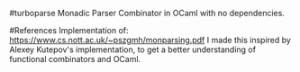 #turboparse
Monadic Parser Combinator in OCaml with no dependencies.

#References
Implementation of: https://www.cs.nott.ac.uk/~pszgmh/monparsing.pdf
I made this inspired by Alexey Kutepov's implementation, to get a better understanding of functional combinators and OCaml.
